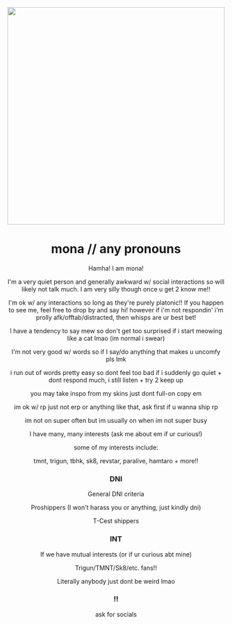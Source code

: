 <div id="header" align="center">
  <img src="https://i.giphy.com/media/v1.Y2lkPTc5MGI3NjExczJiMm44MGJmbmcxOGl2dmdmcmxqa2VsdGU1MWR6ZXhoM2V3NmZlbiZlcD12MV9pbnRlcm5hbF9naWZfYnlfaWQmY3Q9Zw/TrSqUougSkFO0/giphy.gif" width="500"/>
  
<center>
  <h1> mona // any pronouns</h1>

  <p> Hamha! I am mona!
    
  I'm a very quiet person and generally awkward w/ social interactions so will likely not talk much.
  I am very silly though once u get 2 know me!!
    
I'm ok w/ any interactions so long as they're purely platonic!! 
  If you happen to see me, feel free to drop by and say hi! however if i'm not respondin' i'm prolly afk/offtab/distracted, then whisps are ur best bet!

  I have a tendency to say mew so don't get too surprised if i start meowing like a cat lmao (im normal i swear)

  I'm not very good w/ words so if I say/do anything that makes u uncomfy pls lmk 

  i run out of words pretty easy so dont feel too bad if i suddenly go quiet + dont respond much, i still listen + try 2 keep up
  




  you may take inspo from my skins just dont full-on copy em

  im ok w/ rp just not erp or anything like that, ask first if u wanna ship rp

  im not on super often but im usually on when im not super busy

  I have many, many interests (ask me about em if ur curious!)

  some of my interests include:
  
  tmnt, trigun, tbhk, sk8, revstar, paralive, hamtaro + more!!
  

  <h3>DNI</h3>

  <p>General DNI criteria
    
  Proshippers (I won't harass you or anything, just kindly dni)
  
  T-Cest shippers</p>

  <h3>INT</h3>

  <p>If we have mutual interests (or if ur curious abt mine)
    
 Trigun/TMNT/Sk8/etc. fans!! 
  
 Literally anybody just dont be weird lmao</p>
 
 <h3>!!</h3>
  <p>ask for socials</p>
</center>
